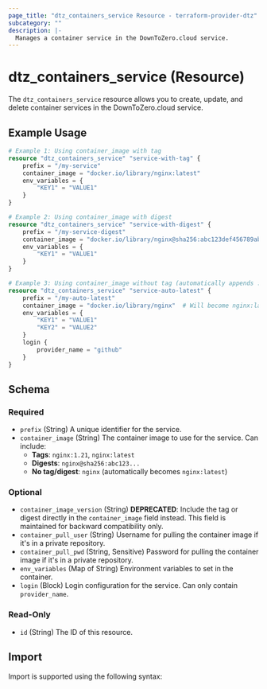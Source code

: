 ```yaml
---
page_title: "dtz_containers_service Resource - terraform-provider-dtz"
subcategory: ""
description: |-
  Manages a container service in the DownToZero.cloud service.
---
```


# dtz_containers_service (Resource)

The `dtz_containers_service` resource allows you to create, update, and delete container services in the DownToZero.cloud service.

## Example Usage

```terraform
# Example 1: Using container_image with tag
resource "dtz_containers_service" "service-with-tag" {
    prefix = "/my-service"
    container_image = "docker.io/library/nginx:latest"
    env_variables = {
        "KEY1" = "VALUE1"
    }
}

# Example 2: Using container_image with digest
resource "dtz_containers_service" "service-with-digest" {
    prefix = "/my-service-digest"
    container_image = "docker.io/library/nginx@sha256:abc123def456789abcdef123456789abcdef123456789abcdef123456789abcd"
    env_variables = {
        "KEY1" = "VALUE1"
    }
}

# Example 3: Using container_image without tag (automatically appends :latest)
resource "dtz_containers_service" "service-auto-latest" {
    prefix = "/my-auto-latest"
    container_image = "docker.io/library/nginx"  # Will become nginx:latest
    env_variables = {
        "KEY1" = "VALUE1"
        "KEY2" = "VALUE2"
    }
    login {
        provider_name = "github"
    }
}
```

## Schema

### Required

- `prefix` (String) A unique identifier for the service.
- `container_image` (String) The container image to use for the service. Can include:
  - **Tags**: `nginx:1.21`, `nginx:latest`
  - **Digests**: `nginx@sha256:abc123...`
  - **No tag/digest**: `nginx` (automatically becomes `nginx:latest`)

### Optional

- `container_image_version` (String) **DEPRECATED**: Include the tag or digest directly in the `container_image` field instead. This field is maintained for backward compatibility only.
- `container_pull_user` (String) Username for pulling the container image if it's in a private repository.
- `container_pull_pwd` (String, Sensitive) Password for pulling the container image if it's in a private repository.
- `env_variables` (Map of String) Environment variables to set in the container.
- `login` (Block) Login configuration for the service. Can only contain `provider_name`.

### Read-Only

- `id` (String) The ID of this resource.

## Import

Import is supported using the following syntax:

```
